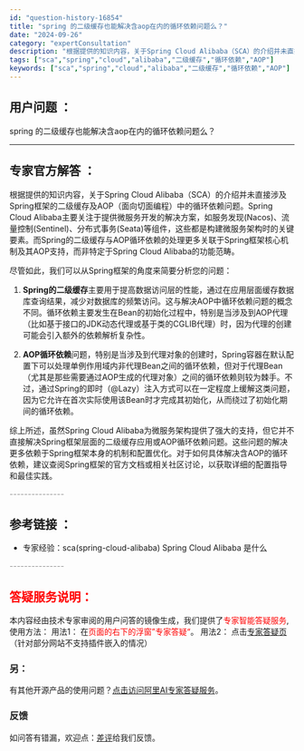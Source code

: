 ```yaml
---
id: "question-history-16854"
title: "spring 的二级缓存也能解决含aop在内的循环依赖问题么？"
date: "2024-09-26"
category: "expertConsultation"
description: "根据提供的知识内容，关于Spring Cloud Alibaba（SCA）的介绍并未直接涉及Spring框架的二级缓存及AOP（面向切面编程）中的循环依赖问题。Spring Cloud Alibaba主要关注于提供微服务开发的解决方案，如服务发现(Nacos)、流量控制(Sentinel)、分布式事"
tags: ["sca","spring","cloud","alibaba","二级缓存","循环依赖","AOP"]
keywords: ["sca","spring","cloud","alibaba","二级缓存","循环依赖","AOP"]
---
```


## 用户问题 ： 
 spring 的二级缓存也能解决含aop在内的循环依赖问题么？  

---------------
## 专家官方解答 ：

根据提供的知识内容，关于Spring Cloud Alibaba（SCA）的介绍并未直接涉及Spring框架的二级缓存及AOP（面向切面编程）中的循环依赖问题。Spring Cloud Alibaba主要关注于提供微服务开发的解决方案，如服务发现(Nacos)、流量控制(Sentinel)、分布式事务(Seata)等组件，这些都是构建微服务架构时的关键要素。而Spring的二级缓存与AOP循环依赖的处理更多关联于Spring框架核心机制及其AOP支持，而非特定于Spring Cloud Alibaba的功能范畴。

尽管如此，我们可以从Spring框架的角度来简要分析您的问题：

1. **Spring的二级缓存**主要用于提高数据访问层的性能，通过在应用层面缓存数据库查询结果，减少对数据库的频繁访问。这与解决AOP中循环依赖问题的概念不同。循环依赖主要发生在Bean的初始化过程中，特别是当涉及到AOP代理（比如基于接口的JDK动态代理或基于类的CGLIB代理）时，因为代理的创建可能会引入额外的依赖解析复杂性。

2. **AOP循环依赖**问题，特别是当涉及到代理对象的创建时，Spring容器在默认配置下可以处理单例作用域内非代理Bean之间的循环依赖，但对于代理Bean（尤其是那些需要通过AOP生成的代理对象）之间的循环依赖则较为棘手。不过，通过Spring的即时（@Lazy）注入方式可以在一定程度上缓解这类问题，因为它允许在首次实际使用该Bean时才完成其初始化，从而绕过了初始化期间的循环依赖。

综上所述，虽然Spring Cloud Alibaba为微服务架构提供了强大的支持，但它并不直接解决Spring框架层面的二级缓存应用或AOP循环依赖问题。这些问题的解决更多依赖于Spring框架本身的机制和配置优化。对于如何具体解决含AOP的循环依赖，建议查阅Spring框架的官方文档或相关社区讨论，以获取详细的配置指导和最佳实践。


<font color="#949494">---------------</font> 


## 参考链接 ：

* 专家经验：sca(spring-cloud-alibaba) Spring Cloud Alibaba 是什么 


 <font color="#949494">---------------</font> 
 


## <font color="#FF0000">答疑服务说明：</font> 

本内容经由技术专家审阅的用户问答的镜像生成，我们提供了<font color="#FF0000">专家智能答疑服务</font>,使用方法：
用法1： 在<font color="#FF0000">页面的右下的浮窗”专家答疑“</font>。
用法2： 点击[专家答疑页](https://answer.opensource.alibaba.com/docs/intro)（针对部分网站不支持插件嵌入的情况）
### 另：


有其他开源产品的使用问题？[点击访问阿里AI专家答疑服务](https://answer.opensource.alibaba.com/docs/intro)。
### 反馈
如问答有错漏，欢迎点：[差评](https://ai.nacos.io/user/feedbackByEnhancerGradePOJOID?enhancerGradePOJOId=16879)给我们反馈。
